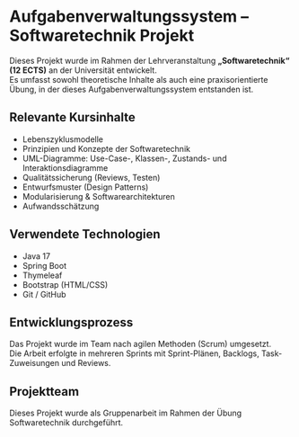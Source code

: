 # Aufgabenverwaltungssystem – Softwaretechnik Projekt

Dieses Projekt wurde im Rahmen der Lehrveranstaltung **„Softwaretechnik“ (12 ECTS)** an der Universität entwickelt.  
Es umfasst sowohl theoretische Inhalte als auch eine praxisorientierte Übung, in der dieses Aufgabenverwaltungssystem entstanden ist.

## Relevante Kursinhalte
- Lebenszyklusmodelle  
- Prinzipien und Konzepte der Softwaretechnik  
- UML-Diagramme: Use-Case-, Klassen-, Zustands- und Interaktionsdiagramme  
- Qualitätssicherung (Reviews, Testen)  
- Entwurfsmuster (Design Patterns)  
- Modularisierung & Softwarearchitekturen  
- Aufwandsschätzung

## Verwendete Technologien
- Java 17  
- Spring Boot  
- Thymeleaf  
- Bootstrap (HTML/CSS)  
- Git / GitHub  

## Entwicklungsprozess

Das Projekt wurde im Team nach agilen Methoden (Scrum) umgesetzt.  
Die Arbeit erfolgte in mehreren Sprints mit Sprint-Plänen, Backlogs, Task-Zuweisungen und Reviews.

## Projektteam

Dieses Projekt wurde als Gruppenarbeit im Rahmen der Übung Softwaretechnik durchgeführt.

